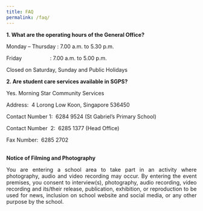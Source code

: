 ```yaml
---
title: FAQ
permalink: /faq/
---
```

**1\. What are the operating hours of the General Office?**

Monday – Thursday : 7.00 a.m. to 5.30 p.m.

Friday                   : 7.00 a.m. to 5.00 p.m.  

Closed on Saturday, Sunday and Public Holidays  

  

**2\. Are student care services available in SGPS?**

Yes. Morning Star Community Services

Address:  4 Lorong Low Koon, Singapore 536450

Contact Number 1:  6284 9524 (St Gabriel’s Primary School)    

Contact Number  2:  6285 1377 (Head Office)  

Fax Number:  6285 2702 
<br>
<br>

**Notice of Filming and Photography**
 
<p align="justify">
You are entering a school area to take part in an activity where photography, audio and video recording may occur. By entering the event premises, you consent to interview(s), photography, audio recording, video recording and its/their release, publication, exhibition, or reproduction to be used for news, inclusion on school website and social media, or any other purpose by the school.
